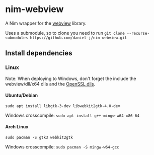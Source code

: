# nim-webview

A Nim wrapper for the [webview](https://github.com/webview/webview) library.

Uses a submodule, so to clone you need to run `git clone --recurse-submodules https://github.com/daniel-j/nim-webview.git`

## Install dependencies

### Linux

Note: When deploying to Windows, don't forget the include the webview/dll/x64 dlls and the [OpenSSL dlls](https://bintray.com/vszakats/generic/openssl).

#### Ubuntu/Debian

`sudo apt install libgtk-3-dev libwebkit2gtk-4.0-dev`

Windows crosscompile: `sudo apt install g++-mingw-w64-x86-64`

#### Arch Linux

`sudo pacman -S gtk3 webkit2gtk`

Windows crosscompile: `sudo pacman -S mingw-w64-gcc`


